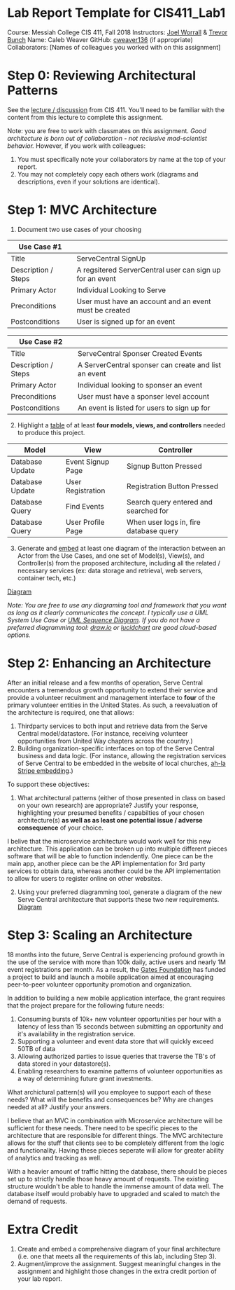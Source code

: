 # Lab Report Template for CIS411_Lab1
Course: Messiah College CIS 411, Fall 2018
Instructors: [Joel Worrall](https://github.com/tangollama) & [Trevor Bunch](https://github.com/trevordbunch)
Name: Caleb Weaver
GitHub: [cweaver136](https://github.com/cweaver136)
(if appropriate) Collaborators: [Names of colleagues you worked with on this assignment]


# Step 0: Reviewing Architectural Patterns
See the [lecture / discussion](https://docs.google.com/presentation/d/1nUcy63FWPFYO3OJmERJpMjEtdaFtaIBbuUkpmNRVRas/edit#slide=id.g45345bd5ea_0_136) from CIS 411. You'll need to be familiar with the content from this lecture to complete this assignment.

Note: you are free to work with classmates on this assignment. _Good architecture is born out of collaboration - not reclusive mad-scientist behavior._ However, if you work with colleagues:

1. You must specifically note your collaborators by name at the top of your report.
2. You may not completely copy each others work (diagrams and descriptions, even if your solutions are identical).

# Step 1: MVC Architecture

1) Document two use cases of your choosing

| Use Case #1 | |
|---|---|
| Title | ServeCentral SignUp |
| Description / Steps | A regsitered ServerCentral user can sign up for an event |
| Primary Actor | Individual Looking to Serve |
| Preconditions | User must have an account and an event must be created |
| Postconditions | User is signed up for an event |

| Use Case #2 | |
|---|---|
| Title | ServeCentral Sponser Created Events |
| Description / Steps | A ServerCentral sponser can create and list an event |
| Primary Actor | Individual looking to sponser an event |
| Preconditions | User must have a sponser level account |
| Postconditions | An event is listed for users to sign up for |


2) Highlight a [table](https://www.tablesgenerator.com/markdown_tables) of at least **four models, views, and controllers** needed to produce this project.

| Model | View | Controller |
|---|---|---|
| Database Update | Event Signup Page | Signup Button Pressed                  |
| Database Update | User Registration | Registration Button Pressed            |
| Database Query  | Find Events       | Search query entered and searched for  |
| Database Query  | User Profile Page | When user logs in, fire database query |

3) Generate and [embed](https://github.com/adam-p/markdown-here/wiki/Markdown-Cheatsheet#images) at least one diagram of the interaction between an Actor from the Use Cases, and one set of Model(s), View(s), and Controller(s) from the proposed architecture, including all the related / necessary services (ex: data storage and retrieval, web servers, container tech, etc.)

[Diagram](https://drive.google.com/file/d/1sBFZCq0KhbL6-93iQy9kLfruDjqD2n8s/view?usp=sharing)

_Note: You are free to use any diagraming tool and framework that you want as long as it clearly communicates the concept. I typically use a UML System Use Case or [UML Sequence Diagram](https://www.uml-diagrams.org/index-examples.html).  If you do not have a preferred diagramming tool: [draw.io](http://draw.io) or [lucidchart](http://lucidchart.com) are good cloud-based options._

# Step 2: Enhancing an Architecture
After an initial release and a few months of operation, Serve Central encounters a tremendous growth opportunity to extend their service and provide a volunteer recuitment and management interface to __four__ of the primary volunteer entities in the United States. As such, a reevaluation of the architecture is required, one that allows:

1. Thirdparty services to both input and retrieve data from the Serve Central model/datastore. (For instance, receiving volunteer opportunities from United Way chapters across the country.)
2. Building organization-specific interfaces on top of the Serve Central business and data logic. (For instance, allowing the registration services of Serve Central to be embedded in the website of local churches, [ah-la Stripe embedding](https://stripe.com/payments/elements).)

To support these objectives:
1. What architectural patterns (either of those presented in class on based on your own research) are appropriate? Justify your response, highlighting your presumed benefits / capabilties of your chosen architecture(s) **as well as as least one potential issue / adverse consequence** of your choice.

I belive that the microservice architecture would work well for this new architecture. This application can be broken up into multiple different pieces software that will be able to function indendently. One piece can be the main app, another piece can be the API implementation for 3rd party services to obtain data, whereas another could be the API implementation to allow for users to register online on other websites.

2. Using your preferred diagramming tool, generate a diagram of the new Serve Central architecture that supports these two new requirements.
[Diagram](https://drive.google.com/file/d/1rhPn4FdTRV1NSHOki5EgVgwXzdXcbXB8/view?usp=sharing)

# Step 3: Scaling an Architecture
18 months into the future, Serve Central is experiencing profound growth in the use of the service with more than 100k daily, active users and nearly 1M event registrations per month. As a result, the [Gates Foundation](https://www.gatesfoundation.org/) has funded a project to build and launch a mobile application aimed at encouraging peer-to-peer volunteer opportunity promotion and organization. 

In addition to building a new mobile application interface, the grant requires that the project prepare for the following future needs:

1. Consuming bursts of 10k+ new volunteer opportunities per hour with a latency of less than 15 seconds between submitting an opportunity and it's availability in the registration service.
2. Supporting a volunteer and event data store that will quickly exceed 50TB of data
3. Allowing authorized parties to issue queries that traverse the TB's of data stored in your datastore(s).
4. Enabling researchers to examine patterns of volunteer opportunities as a way of determining future grant investments.

What archictural pattern(s) will you employee to support each of these needs? What will the benefits and consequences be? Why are changes needed at all? Justify your answers.

I believe that an MVC in combination with Microservice architecture will be sufficient for these needs. There need to be specific pieces to the architecture that are responsible for different things. The MVC architecture allows for the stuff that clients see to be completely different from the logic and functionality. Having these pieces seperate will allow for greater ability of analytics and tracking as well.

With a heavier amount of traffic hitting the database, there should be pieces set up to strictly handle those heavy amount of requests. The existing structure wouldn't be able to handle the immense amount of data well. The database itself would probably have to upgraded and scaled to match the demand of requests. 

# Extra Credit
1. Create and embed a comprehensive diagram of your final architecture (i.e. one that meets all the requirements of this lab, including Step 3).
2. Augment/improve the assignment. Suggest meaningful changes in the assignment and highlight those changes in the extra credit portion of your lab report.
